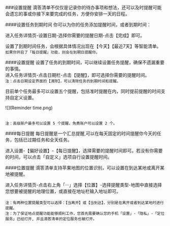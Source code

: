 ###设置提醒
滴答清单不仅仅是记录你的待办事项和想法，还可以及时提醒可能会遗忘的事或你接下来要完成的任务，方便你安排一天的日程。

####设置任务到期时间
你可以为你的任务添加提醒时间，或者到期时间：

进入任务详情页-设置日期-选择你需要的提醒日期-点击【完成】即可。

设置了到期时间任务，会根据具体情况出现在【今天】【最近7天】等智能清单。
<br >`如果你开启了「每日提醒」功能，则会在到期日提醒你。`

####设置提醒
设置了任务的到期时间，可以继续设置任务提醒，确保不遗漏重要的事情。  
进入任务详情页-点击日期栏-点击【提醒】，即可选择你需要的提醒时间。
<br>`注：点击日期设定界面的【清除】，可以清除任务的到期时间和提醒。`

目前单个任务最多可以设置五个提醒，包括准时提醒在内，同时提前提醒的时间支持自定义设置。

![](Reminder time.png)

<br>`注：高级账户最多可以设置 5 个提醒，免费账户可以设置 2 个。`


####每日提醒
每日提醒是一个汇总提醒,可以在每天固定的时间提醒你今天的任务，包括已过期任务和全天任务。

进入设置-【偏好设置】-【每日提醒】，选择需要的提醒时间即可。若没有你需要的时间，可以点击「自定义」选项自行设置提醒时间。

####位置提醒
滴答清单支持苹果地图的位置识别，可以设置在到达某地或离开某地被提醒。  

进入任务详情页-点击右上角「···」选择【位置】-选择提醒类型-地图中直接选择您想要被提醒的地理位置，或直接在地址栏输入地址即可。  
<br>`注：有两种位置提醒类型可以选择：【当离开】或【当到达】，分别是在离开或者到达某地时进行提醒。`  
`注：为了保证地点提醒功能能够顺利工作，您首先需要确认您的手机「设置」-「隐私」-「定位服务」已经打开, 并且滴答清单的定位服务也被打开。`  
